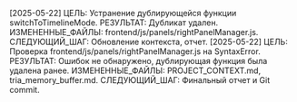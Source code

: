 [2025-05-22] ЦЕЛЬ: Устранение дублирующейся функции switchToTimelineMode. РЕЗУЛЬТАТ: Дубликат удален. ИЗМЕНЕННЫЕ_ФАЙЛЫ: frontend/js/panels/rightPanelManager.js. СЛЕДУЮЩИЙ_ШАГ: Обновление контекста, отчет.
[2025-05-22] ЦЕЛЬ: Проверка frontend/js/panels/rightPanelManager.js на SyntaxError. РЕЗУЛЬТАТ: Ошибок не обнаружено, дублирующая функция была удалена ранее. ИЗМЕНЕННЫЕ_ФАЙЛЫ: PROJECT_CONTEXT.md, tria_memory_buffer.md. СЛЕДУЮЩИЙ_ШАГ: Финальный отчет и Git commit.
